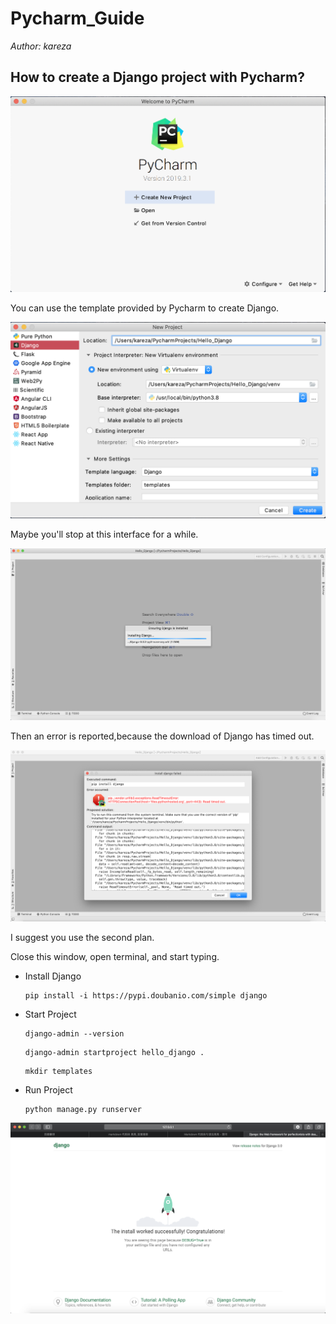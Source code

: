 # Pycharm_Guide

*Author: kareza*

## How to create a Django project with Pycharm?

![Pycharm-welcome](./res/Pycharm-welcome.png)

You can use the template provided by Pycharm to create Django.

![Django-create-template](./res/Django-create-template.png)

Maybe you'll stop at this interface for a while.

![installing-Django](./res/installing-Django.png)

Then an error is reported,because the download of  Django has timed out.

![downloading-timed-out](./res/downloading-timed-out.png)

I suggest you use the second plan.

Close this window, open terminal, and start typing.

+ Install Django

  ```shell
  pip install -i https://pypi.doubanio.com/simple django
  ```

+ Start Project

  ```shell
  django-admin --version
  ```

  ```shell
  django-admin startproject hello_django .
  ```

  ```shell
  mkdir templates
  ```

+ Run Project

  ```shell
  python manage.py runserver
  ```

![run_Django_success](./res/run_Django_success.png)